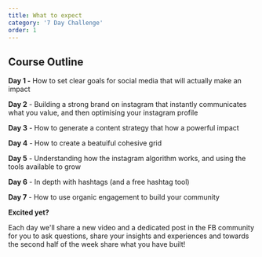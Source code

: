 ```yaml
---
title: What to expect
category: '7 Day Challenge'
order: 1
---
```


## **Course Outline**

**Day 1 -** How to set clear goals for social media that will actually make an impact

**Day 2** - Building a strong brand on instagram that instantly communicates what you value, and then optimising your instagram profile

**Day 3** - How to generate a content strategy that how a powerful impact

**Day 4** - How to create a beatuiful cohesive grid 

**Day 5** - Understanding how the instagram algorithm works, and using the tools available to grow

**Day 6** - In depth with hashtags (and a free hashtag tool)

**Day 7** - How to use organic engagement to build your community

**Excited yet? &nbsp;**

Each day we'll share a new video and a dedicated post in the FB community for you to ask questions, share your insights and experiences and towards the second half of the week share what you have built\!&nbsp;

&nbsp;